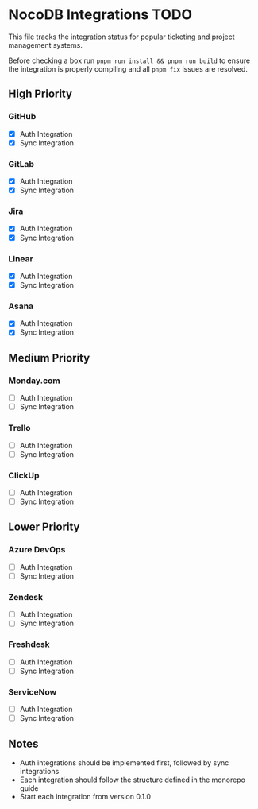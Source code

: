 # NocoDB Integrations TODO

This file tracks the integration status for popular ticketing and project management systems.

Before checking a box run `pnpm run install && pnpm run build` to ensure the integration is properly compiling and all `pnpm fix` issues are resolved.

## High Priority

### GitHub
- [x] Auth Integration
- [x] Sync Integration

### GitLab
- [x] Auth Integration
- [x] Sync Integration

### Jira
- [x] Auth Integration
- [x] Sync Integration

### Linear
- [x] Auth Integration
- [x] Sync Integration

### Asana
- [x] Auth Integration
- [x] Sync Integration

## Medium Priority

### Monday.com
- [ ] Auth Integration
- [ ] Sync Integration

### Trello
- [ ] Auth Integration
- [ ] Sync Integration

### ClickUp
- [ ] Auth Integration
- [ ] Sync Integration

## Lower Priority

### Azure DevOps
- [ ] Auth Integration
- [ ] Sync Integration

### Zendesk
- [ ] Auth Integration
- [ ] Sync Integration

### Freshdesk
- [ ] Auth Integration
- [ ] Sync Integration

### ServiceNow
- [ ] Auth Integration
- [ ] Sync Integration

## Notes
- Auth integrations should be implemented first, followed by sync integrations
- Each integration should follow the structure defined in the monorepo guide
- Start each integration from version 0.1.0 